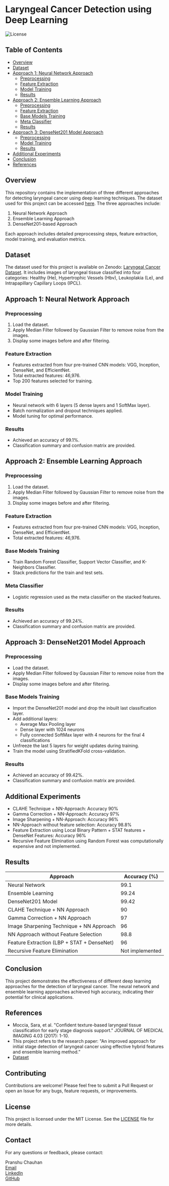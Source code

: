 # Laryngeal Cancer Detection using Deep Learning

![License](https://img.shields.io/badge/license-MIT-blue.svg)

## Table of Contents

- [Overview](#overview)
- [Dataset](#dataset)
- [Approach 1: Neural Network Approach](#approach-1-neural-network-approach)
  - [Preprocessing](#preprocessing)
  - [Feature Extraction](#feature-extraction)
  - [Model Training](#model-training)
  - [Results](#results)
- [Approach 2: Ensemble Learning Approach](#approach-2-ensemble-learning-approach)
  - [Preprocessing](#preprocessing-1)
  - [Feature Extraction](#feature-extraction-1)
  - [Base Models Training](#base-models-training)
  - [Meta Classifier](#meta-classifier)
  - [Results](#results-1)
- [Approach 3: DenseNet201 Model Approach](#approach-3-densenet201-model-approach)
  - [Preprocessing](#preprocessing-2)
  - [Model Training](#base-models-training-1)
  - [Results](#results-2)
- [Additional Experiments](#additional-experiments)
- [Conclusion](#conclusion)
- [References](#references)

## Overview

This repository contains the implementation of three different approaches for detecting laryngeal cancer using deep learning techniques. The dataset used for this project can be accessed [here](https://zenodo.org/records/1003200). The three approaches include:

1. Neural Network Approach
2. Ensemble Learning Approach
3. DenseNet201-based Approach

Each approach includes detailed preprocessing steps, feature extraction, model training, and evaluation metrics.

## Dataset

The dataset used for this project is available on Zenodo: [Laryngeal Cancer Dataset](https://zenodo.org/records/1003200). It includes images of laryngeal tissue classified into four categories: Healthy (He), Hypertrophic Vessels (Hbv), Leukoplakia (Le), and Intrapapillary Capillary Loops (IPCL).

## Approach 1: Neural Network Approach

### Preprocessing

1. Load the dataset.
2. Apply Median Filter followed by Gaussian Filter to remove noise from the images.
3. Display some images before and after filtering.

### Feature Extraction

- Features extracted from four pre-trained CNN models: VGG, Inception, DenseNet, and EfficientNet.
- Total extracted features: 46,976.
- Top 200 features selected for training.

### Model Training

- Neural network with 6 layers (5 dense layers and 1 SoftMax layer).
- Batch normalization and dropout techniques applied.
- Model tuning for optimal performance.

### Results

- Achieved an accuracy of 99.1%.
- Classification summary and confusion matrix are provided.

## Approach 2: Ensemble Learning Approach

### Preprocessing

1. Load the dataset.
2. Apply Median Filter followed by Gaussian Filter to remove noise from the images.
3. Display some images before and after filtering.

### Feature Extraction

- Features extracted from four pre-trained CNN models: VGG, Inception, DenseNet, and EfficientNet.
- Total extracted features: 46,976.

### Base Models Training

- Train Random Forest Classifier, Support Vector Classifier, and K-Neighbors Classifier.
- Stack predictions for the train and test sets.

### Meta Classifier

- Logistic regression used as the meta classifier on the stacked features.

### Results

- Achieved an accuracy of 99.24%.
- Classification summary and confusion matrix are provided.

## Approach 3: DenseNet201 Model Approach

### Preprocessing
- Load the dataset.
- Apply Median Filter followed by Gaussian Filter to remove noise from the images.
- Display some images before and after filtering.

### Base Models Training
- Import the DenseNet201 model and drop the inbuilt last classification layer.
- Add additional layers:
   - Average Max Pooling layer
   - Dense layer with 1024 neurons
   - Fully connected SoftMax layer with 4 neurons for the final 4 classifications
- Unfreeze the last 5 layers for weight updates during training.
- Train the model using StratifiedKFold cross-validation.

### Results
- Achieved an accuracy of 99.42%.
- Classification summary and confusion matrix are provided.

## Additional Experiments

- CLAHE Technique + NN-Approach: Accuracy 90%
- Gamma Correction + NN-Approach: Accuracy 97%
- Image Sharpening + NN-Approach: Accuracy 96%
- NN-Approach without feature selection: Accuracy 98.8%
- Feature Extraction using Local Binary Pattern + STAT features + DenseNet Features: Accuracy 96%
- Recursive Feature Elimination using Random Forest was computationally expensive and not implemented.

## Results

| Approach                         | Accuracy (%) |
|----------------------------------|--------------|
| Neural Network                   | 99.1         |
| Ensemble Learning                | 99.24        |
| DenseNet201 Model                | 99.42        |
| CLAHE Technique + NN Approach    | 90           |
| Gamma Correction + NN Approach   | 97           |
| Image Sharpening Technique + NN Approach | 96   |
| NN Approach without Feature Selection | 98.8  |
| Feature Extraction (LBP + STAT + DenseNet) | 96 |
| Recursive Feature Elimination    | Not implemented |


## Conclusion

This project demonstrates the effectiveness of different deep learning approaches for the detection of laryngeal cancer. The neural network and ensemble learning approaches achieved high accuracy, indicating their potential for clinical applications.

## References

- Moccia, Sara, et al. "Confident texture-based laryngeal tissue classification for early stage diagnosis support." JOURNAL OF MEDICAL IMAGING 4.03 (2017): 1-10.
- This project refers to the research paper: "An improved approach for initial stage detection of laryngeal cancer using effective hybrid features and ensemble learning method.”
- [Dataset](https://zenodo.org/records/1003200)

## Contributing
Contributions are welcome! Please feel free to submit a Pull Request or open an Issue for any bugs, feature requests, or improvements.

## License
This project is licensed under the MIT License. See the [LICENSE](LICENSE) file for more details.

## Contact
For any questions or feedback, please contact:

Pranshu Chauhan  
[Email](mailto:pranshu26092003@example.com)  
[LinkedIn](https://www.linkedin.com/in/pranshu-chauhan-72921b231)  
[GitHub](https://github.com/Pranshu-Chauhan)


